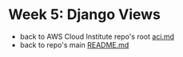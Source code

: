 # Week 5: Django Views

* back to AWS Cloud Institute repo's root [aci.md](../aci.md)
* back to repo's main [README.md](../../../README.md)
